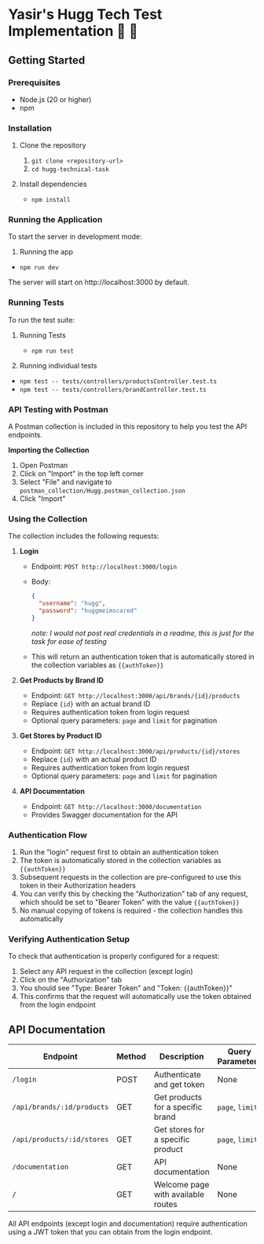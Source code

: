 # Yasir's Hugg Tech Test Implementation 🤗 🚀

##

## Getting Started

### Prerequisites
- Node.js (20 or higher)
- npm

### Installation
1. Clone the repository
   1. `git clone <repository-url>`
   2. `cd hugg-technical-task`


2. Install dependencies
   
   * `npm install`


### Running the Application
To start the server in development mode:

1. Running the app
  * `npm run dev`


The server will start on http://localhost:3000 by default.

### Running Tests
To run the test suite:
   
1. Running Tests
   
   * `npm run test`
  
2. Running individual tests

  * `npm test -- tests/controllers/productsController.test.ts`
  * `npm test -- tests/controllers/brandController.test.ts`

  

### API Testing with Postman

A Postman collection is included in this repository to help you test the API endpoints.

**Importing the Collection**
1. Open Postman
2. Click on "Import" in the top left corner
3. Select "File" and navigate to `postman_collection/Hugg.postman_collection.json`
4. Click "Import"

### Using the Collection
The collection includes the following requests:

1. **Login**
   - Endpoint: `POST http://localhost:3000/login`
   - Body: 
     ```json
     {
       "username": "hugg",
       "password": "huggmeimscared"
     }
     ```
     *note: I would not post real credentials in a readme, this is just for the task for ease of testing*
     
   - This will return an authentication token that is automatically stored in the collection variables as `{{authToken}}`

2. **Get Products by Brand ID**
   - Endpoint: `GET http://localhost:3000/api/brands/{id}/products`
   - Replace `{id}` with an actual brand ID
   - Requires authentication token from login request
   - Optional query parameters: `page` and `limit` for pagination

3. **Get Stores by Product ID**
   - Endpoint: `GET http://localhost:3000/api/products/{id}/stores`
   - Replace `{id}` with an actual product ID
   - Requires authentication token from login request
   - Optional query parameters: `page` and `limit` for pagination

4. **API Documentation**
   - Endpoint: `GET http://localhost:3000/documentation`
   - Provides Swagger documentation for the API

### Authentication Flow
1. Run the "login" request first to obtain an authentication token
2. The token is automatically stored in the collection variables as `{{authToken}}`
3. Subsequent requests in the collection are pre-configured to use this token in their Authorization headers
4. You can verify this by checking the "Authorization" tab of any request, which should be set to "Bearer Token" with the value `{{authToken}}`
5. No manual copying of tokens is required - the collection handles this automatically

### Verifying Authentication Setup
To check that authentication is properly configured for a request:
1. Select any API request in the collection (except login)
2. Click on the "Authorization" tab
3. You should see "Type: Bearer Token" and "Token: {{authToken}}"
4. This confirms that the request will automatically use the token obtained from the login endpoint

## API Documentation

| Endpoint | Method | Description | Query Parameters |
|----------|--------|-------------|------------------|
| `/login` | POST | Authenticate and get token | None |
| `/api/brands/:id/products` | GET | Get products for a specific brand | `page`, `limit` |
| `/api/products/:id/stores` | GET | Get stores for a specific product | `page`, `limit` |
| `/documentation` | GET | API documentation | None |
| `/` | GET | Welcome page with available routes | None |

All API endpoints (except login and documentation) require authentication using a JWT token that you can obtain from the login endpoint.